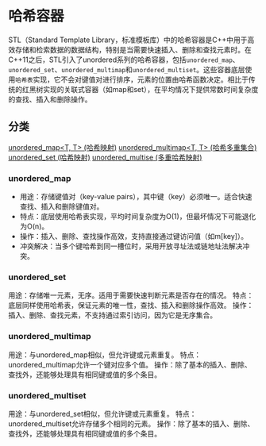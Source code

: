 # 哈希容器

STL（Standard Template Library，标准模板库）中的哈希容器是C++中用于高效存储和检索数据的数据结构，特别是当需要快速插入、删除和查找元素时。在C++11之后，STL引入了unordered系列的哈希容器，包括`unordered_map`、`unordered_set`、`unordered_multimap`和`unordered_multiset`。这些容器底层使用`哈希表`实现，它不会对键值对进行排序，元素的位置由哈希函数决定。相比于传统的红黑树实现的关联式容器（如map和set），在平均情况下提供常数时间复杂度的查找、插入和删除操作。

## 分类

[unordered_map<T, T> (哈希映射)](./unordered_map哈希映射.cpp)
[unordered_multimap<T, T> (哈希多重集合)](./unordered_multimap哈希多重集合.cpp)
[unordered_set<T> (哈希映射)](./unordered_set哈希映射.cpp)
[unordered_multise<T> (多重哈希映射)](./unordered_multiset多重哈希映射.cpp)

### unordered_map

- 用途：存储键值对（key-value pairs），其中键（key）必须唯一。适合快速查找、插入和删除键值对。
- 特点：底层使用哈希表实现，平均时间复杂度为O(1)，但最坏情况下可能退化为O(n)。
- 操作：插入、删除、查找操作高效，支持直接通过键访问值（如m[key]）。
- 冲突解决：当多个键哈希到同一槽位时，采用开放寻址法或链地址法解决冲突。

### unordered_set

用途：存储唯一元素，无序。适用于需要快速判断元素是否存在的情况。
特点：底层同样使用哈希表，保证元素的唯一性，查找、插入和删除操作高效。
操作：插入、删除、查找元素，不支持通过索引访问，因为它是无序集合。

### unordered_multimap

用途：与unordered_map相似，但允许键或元素重复。
特点：unordered_multimap允许一个键对应多个值。
操作：除了基本的插入、删除、查找外，还能够处理具有相同键或值的多个条目。

### unordered_multiset

用途：与unordered_set相似，但允许键或元素重复。
特点：unordered_multiset允许存储多个相同的元素。
操作：除了基本的插入、删除、查找外，还能够处理具有相同键或值的多个条目。

